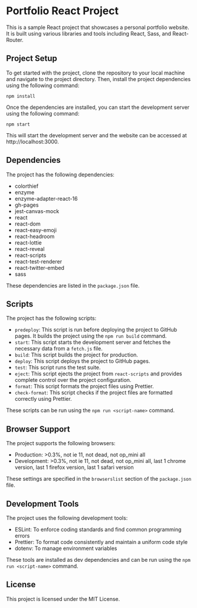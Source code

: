 # Portfolio React Project

This is a sample React project that showcases a personal portfolio website. It is built using various libraries and tools including React, Sass, and React-Router.

## Project Setup

To get started with the project, clone the repository to your local machine and navigate to the project directory. Then, install the project dependencies using the following command:

```
npm install
```

Once the dependencies are installed, you can start the development server using the following command:

```
npm start
```

This will start the development server and the website can be accessed at http://localhost:3000.

## Dependencies

The project has the following dependencies:

- colorthief
- enzyme
- enzyme-adapter-react-16
- gh-pages
- jest-canvas-mock
- react
- react-dom
- react-easy-emoji
- react-headroom
- react-lottie
- react-reveal
- react-scripts
- react-test-renderer
- react-twitter-embed
- sass

These dependencies are listed in the `package.json` file.

## Scripts

The project has the following scripts:

- `predeploy`: This script is run before deploying the project to GitHub pages. It builds the project using the `npm run build` command.
- `start`: This script starts the development server and fetches the necessary data from a `fetch.js` file.
- `build`: This script builds the project for production.
- `deploy`: This script deploys the project to GitHub pages.
- `test`: This script runs the test suite.
- `eject`: This script ejects the project from `react-scripts` and provides complete control over the project configuration.
- `format`: This script formats the project files using Prettier.
- `check-format`: This script checks if the project files are formatted correctly using Prettier.

These scripts can be run using the `npm run <script-name>` command.

## Browser Support

The project supports the following browsers:

- Production: >0.3%, not ie 11, not dead, not op_mini all
- Development: >0.3%, not ie 11, not dead, not op_mini all, last 1 chrome version, last 1 firefox version, last 1 safari version

These settings are specified in the `browserslist` section of the `package.json` file.

## Development Tools

The project uses the following development tools:

- ESLint: To enforce coding standards and find common programming errors
- Prettier: To format code consistently and maintain a uniform code style
- dotenv: To manage environment variables

These tools are installed as dev dependencies and can be run using the `npm run <script-name>` command.

## License

This project is licensed under the MIT License.
